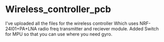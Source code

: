 # Wireless_controller_pcb
I've uploaded all the files for the wireless controller Which uses NRF-24l01+PA+LNA radio freq transmitter and reciever module.
Added Switch for MPU so that you can use where you need gyro.
